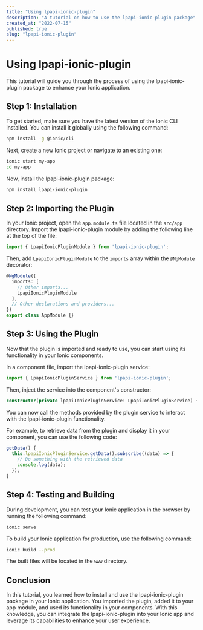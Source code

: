 ```yaml
---
title: "Using lpapi-ionic-plugin"
description: "A tutorial on how to use the lpapi-ionic-plugin package"
created_at: "2022-07-15"
published: true
slug: "lpapi-ionic-plugin"
---
```


# Using lpapi-ionic-plugin

This tutorial will guide you through the process of using the lpapi-ionic-plugin package to enhance your Ionic application.

## Step 1: Installation

To get started, make sure you have the latest version of the Ionic CLI installed. You can install it globally using the following command:

```bash
npm install -g @ionic/cli
```

Next, create a new Ionic project or navigate to an existing one:

```bash
ionic start my-app
cd my-app
```

Now, install the lpapi-ionic-plugin package:

```bash
npm install lpapi-ionic-plugin
```

## Step 2: Importing the Plugin

In your Ionic project, open the `app.module.ts` file located in the `src/app` directory. Import the lpapi-ionic-plugin module by adding the following line at the top of the file:

```typescript
import { LpapiIonicPluginModule } from 'lpapi-ionic-plugin';
```

Then, add `LpapiIonicPluginModule` to the `imports` array within the `@NgModule` decorator:

```typescript
@NgModule({
  imports: [
    // Other imports...
    LpapiIonicPluginModule
  ],
  // Other declarations and providers...
})
export class AppModule {}
```

## Step 3: Using the Plugin

Now that the plugin is imported and ready to use, you can start using its functionality in your Ionic components.

In a component file, import the lpapi-ionic-plugin service:

```typescript
import { LpapiIonicPluginService } from 'lpapi-ionic-plugin';
```

Then, inject the service into the component's constructor:

```typescript
constructor(private lpapiIonicPluginService: LpapiIonicPluginService) {}
```

You can now call the methods provided by the plugin service to interact with the lpapi-ionic-plugin functionality.

For example, to retrieve data from the plugin and display it in your component, you can use the following code:

```typescript
getData() {
  this.lpapiIonicPluginService.getData().subscribe((data) => {
    // Do something with the retrieved data
    console.log(data);
  });
}
```

## Step 4: Testing and Building

During development, you can test your Ionic application in the browser by running the following command:

```bash
ionic serve
```

To build your Ionic application for production, use the following command:

```bash
ionic build --prod
```

The built files will be located in the `www` directory.

## Conclusion

In this tutorial, you learned how to install and use the lpapi-ionic-plugin package in your Ionic application. You imported the plugin, added it to your app module, and used its functionality in your components. With this knowledge, you can integrate the lpapi-ionic-plugin into your Ionic app and leverage its capabilities to enhance your user experience.